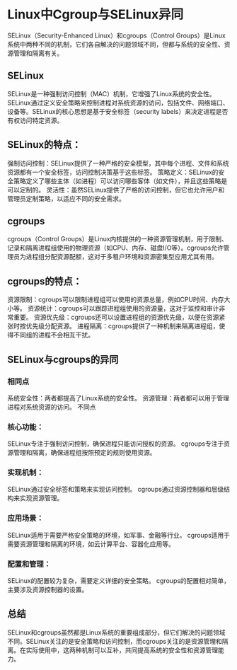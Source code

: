 # Linux中Cgroup与SELinux异同

SELinux（Security-Enhanced Linux）和cgroups（Control Groups）是Linux系统中两种不同的机制，它们各自解决的问题领域不同，但都与系统的安全性、资源管理和隔离有关。

## SELinux
SELinux是一种强制访问控制（MAC）机制，它增强了Linux系统的安全性。SELinux通过定义安全策略来控制进程对系统资源的访问，包括文件、网络端口、设备等。SELinux的核心思想是基于安全标签（security labels）来决定进程是否有权访问特定资源。

## SELinux的特点：
强制访问控制：SELinux提供了一种严格的安全模型，其中每个进程、文件和系统资源都有一个安全标签，访问控制决策基于这些标签。
策略定义：SELinux的安全策略定义了哪些主体（如进程）可以访问哪些客体（如文件），并且这些策略是可以定制的。
灵活性：虽然SELinux提供了严格的访问控制，但它也允许用户和管理员定制策略，以适应不同的安全需求。
## cgroups
cgroups（Control Groups）是Linux内核提供的一种资源管理机制，用于限制、记录和隔离进程组使用的物理资源（如CPU、内存、磁盘I/O等）。cgroups允许管理员为进程组分配资源配额，这对于多租户环境和资源密集型应用尤其有用。

##  cgroups的特点：
资源限制：cgroups可以限制进程组可以使用的资源总量，例如CPU时间、内存大小等。
资源统计：cgroups可以跟踪进程组使用的资源量，这对于监控和审计非常重要。
资源优先级：cgroups还可以设置进程组的资源优先级，以便在资源紧张时按优先级分配资源。
进程隔离：cgroups提供了一种机制来隔离进程组，使得不同组的进程不会相互干扰。
## SELinux与cgroups的异同
### 相同点
系统安全性：两者都提高了Linux系统的安全性。
资源管理：两者都可以用于管理进程对系统资源的访问。
不同点
### 核心功能：

SELinux专注于强制访问控制，确保进程只能访问授权的资源。
cgroups专注于资源管理和隔离，确保进程组按照预定的规则使用资源。
### 实现机制：

SELinux通过安全标签和策略来实现访问控制。
cgroups通过资源控制器和层级结构来实现资源管理。
### 应用场景：

SELinux适用于需要严格安全策略的环境，如军事、金融等行业。
cgroups适用于需要资源管理和隔离的环境，如云计算平台、容器化应用等。
### 配置和管理：

SELinux的配置较为复杂，需要定义详细的安全策略。
cgroups的配置相对简单，主要涉及资源控制器的设置。
## 总结
SELinux和cgroups虽然都是Linux系统的重要组成部分，但它们解决的问题领域不同。SELinux关注的是安全策略和访问控制，而cgroups关注的是资源管理和隔离。在实际使用中，这两种机制可以互补，共同提高系统的安全性和资源管理能力。